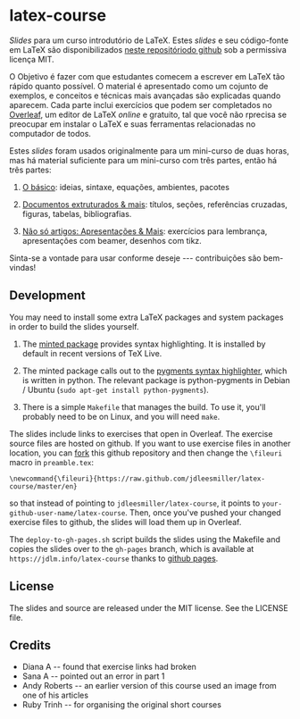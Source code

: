 latex-course
============

*Slides* para um curso introdutório de LaTeX. Estes *slides* e seu código-fonte em LaTeX
são disponibilizados [neste repositóriodo github](https://github.com/guibeal/latex-course) sob  a permissiva licença  MIT.

O Objetivo é fazer com que estudantes comecem a escrever em LaTeX tão rápido quanto possível. O material é apresentado
como um cojunto de exemplos, e conceitos e técnicas mais avançadas são explicadas quando aparecem. Cada parte inclui exercícios
que podem ser completados no [Overleaf](https://www.overleaf.com), um editor de LaTeX *online* e gratuito, tal que
você não rprecisa se preocupar em instalar o LaTeX e suas ferramentas relacionadas no computador de todos.

Estes *slides* foram usados originalmente para um mini-curso de duas horas, mas há material suficiente para
um mini-curso com três partes, então há três partes:

1. [O básico](http://jdleesmiller.github.io/latex-course/pt-br/part1.pdf): ideias, sintaxe, equações, ambientes, pacotes

1. [Documentos extruturados  & mais](http://jdleesmiller.github.io/latex-course/pt-br/part2.pdf): títulos, seções, referências cruzadas,  figuras, tabelas, bibliografias.

1. [Não só artigos: Apresentações & Mais](http://jdleesmiller.github.io/latex-course/pt-br/part3.pdf): exercícios para lembrança, apresentações com beamer, desenhos com  tikz.

Sinta-se a vontade para usar conforme deseje --- contribuições são bem-vindas!

Development
-----------

You may need to install some extra LaTeX packages and system packages in order
to build the slides yourself.

1. The [minted package](http://www.ctan.org/pkg/minted) provides syntax
highlighting. It is installed by default in recent versions of TeX Live.

1. The minted package calls out to the
[pygments syntax highlighter](http://pygments.org/), which is written in python.
The relevant package is python-pygments in Debian / Ubuntu
(`sudo apt-get install python-pygments`).

1. There is a simple `Makefile` that manages the build. To use it, you'll
probably need to be on Linux, and you will need `make`.

The slides include links to exercises that open in Overleaf. The exercise
source files are hosted on github. If you want to use exercise files in another
location, you can [fork](https://help.github.com/articles/fork-a-repo) this
github repository and then change the `\fileuri` macro in `preamble.tex`:
```
\newcommand{\fileuri}{https://raw.github.com/jdleesmiller/latex-course/master/en}
```
so that instead of pointing to `jdleesmiller/latex-course`, it points to
`your-github-user-name/latex-course`. Then, once you've pushed your changed
exercise files to github, the slides will load them up in Overleaf.

The `deploy-to-gh-pages.sh` script builds the slides using the Makefile and
copies the slides over to the `gh-pages` branch, which is available at
`https://jdlm.info/latex-course` thanks to
[github pages](http://pages.github.com/).

License
-------

The slides and source are released under the MIT license. See the LICENSE file.

Credits
-------

* Diana A -- found that exercise links had broken
* Sana A -- pointed out an error in part 1
* Andy Roberts -- an earlier version of this course used an image from one of his articles
* Ruby Trinh -- for organising the original short courses
